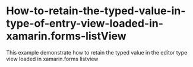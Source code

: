 # How-to-retain-the-typed-value-in-type-of-entry-view-loaded-in-xamarin.forms-listView
This example demonstrate how to retain the typed value in the editor type view loaded in xamarin.forms listview
